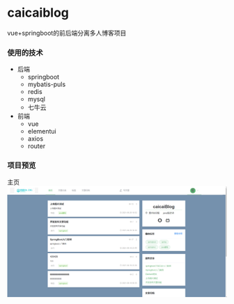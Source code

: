# caicaiblog
vue+springboot的前后端分离多人博客项目

### 使用的技术
* 后端
  * springboot
  * mybatis-puls
  * redis
  * mysql
  * 七牛云
* 前端
  * vue
  * elementui
  * axios
  * router

### 项目预览

主页
![](https://raw.githubusercontent.com/CaiHuSong/caicaiblog/master/image/%E4%B8%BB%E9%A1%B5.png)

